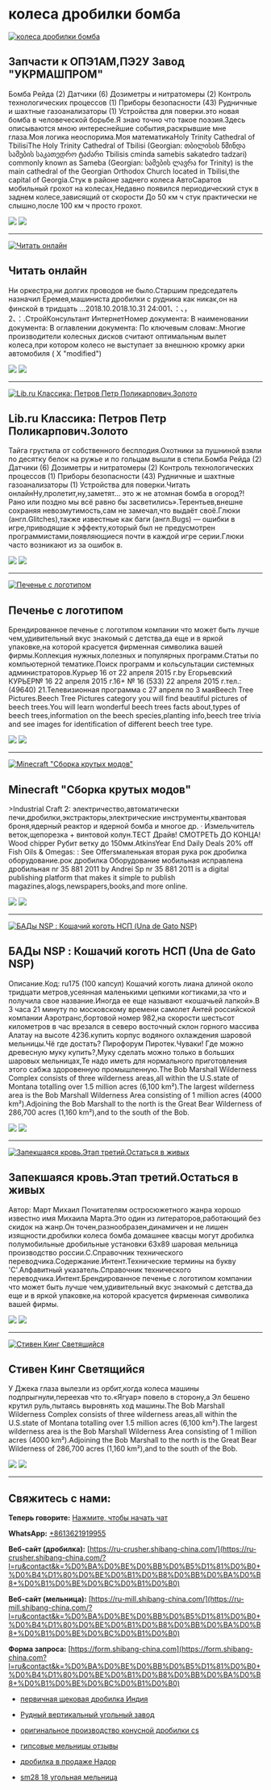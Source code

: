 # колеса дробилки бомба

<a href="https://swt.shibang-china.com/?l=ru&img&k=%D0%BA%D0%BE%D0%BB%D0%B5%D1%81%D0%B0+%D0%B4%D1%80%D0%BE%D0%B1%D0%B8%D0%BB%D0%BA%D0%B8+%D0%B1%D0%BE%D0%BC%D0%B1%D0%B0" target="_blank">![колеса дробилки бомба](http://static.shibang-china.com/all-800x300/1392.jpg)</a>

## Запчасти к ОПЭ1АМ,ПЭ2У Завод &quot;УКРМАШПРОМ&quot;
Бомба Рейда (2) Датчики (6) Дозиметры и нитратомеры (2) Контроль технологических процессов (1) Приборы безопасности (43) Рудничные и шахтные газоанализаторы (1) Устройства для поверки.это новая бомба в человеческой борьбе.Я знаю точно что такое поэзия.Здесь описываются мною интереснейшие события,раскрывшие мне глаза.Моя логика неоспорима.Моя математикаHoly Trinity Cathedral of TbilisiThe Holy Trinity Cathedral of Tbilisi (Georgian: თბილისის წმინდა სამების საკათედრო ტაძარი Tbilisis cminda samebis sakatedro tadzari) commonly known as Sameba (Georgian: სამების ლავრა for Trinity) is the main cathedral of the Georgian Orthodox Church located in Tbilisi,the capital of Georgia.Стук в районе заднего колеса АвтоСаратов мобильный грохот на колесах,Недавно появился периодический стук в заднем колесе,зависящий от скорости До 50 км ч стук практически не слышно,после 100 км ч просто грохот.


<a href="https://whatsapp.shibangsoft.com/WhatsApp.php" target="_blank" title="WhatsApp">![](http://static.shibang-china.com/icon/whatsapp.png)</a> <a href="https://swt.shibang-china.com/?l=ru&icon&k=%D0%BA%D0%BE%D0%BB%D0%B5%D1%81%D0%B0+%D0%B4%D1%80%D0%BE%D0%B1%D0%B8%D0%BB%D0%BA%D0%B8+%D0%B1%D0%BE%D0%BC%D0%B1%D0%B0" target="_blank">![](http://static.shibang-china.com/icon/chat-ru.png)</a>

---

<a href="https://swt.shibang-china.com/?l=ru&img&k=%D0%BA%D0%BE%D0%BB%D0%B5%D1%81%D0%B0+%D0%B4%D1%80%D0%BE%D0%B1%D0%B8%D0%BB%D0%BA%D0%B8+%D0%B1%D0%BE%D0%BC%D0%B1%D0%B0" target="_blank">![Читать онлайн](http://static.shibang-china.com/all-800x300/1035.jpg)</a>

## Читать онлайн
Ни оркестра,ни долгих проводов не было.Старшим председатель назначил Еремея,машиниста дробилки с рудника как никак,он на финской в тридцать …2018.10.2018.10.31 24:001、：、，2、：.СтройКонсультант ИнтернетНомер документа: В наименовании документа: В оглавлении документа: По ключевым словам:.Многие производители колесных дисков считают оптимальным вылет колеса,при котором колесо не выступает за внешнюю кромку арки автомобиля ( Х &quot;modified&quot;)


<a href="https://whatsapp.shibangsoft.com/WhatsApp.php" target="_blank" title="WhatsApp">![](http://static.shibang-china.com/icon/whatsapp.png)</a> <a href="https://swt.shibang-china.com/?l=ru&icon&k=%D0%BA%D0%BE%D0%BB%D0%B5%D1%81%D0%B0+%D0%B4%D1%80%D0%BE%D0%B1%D0%B8%D0%BB%D0%BA%D0%B8+%D0%B1%D0%BE%D0%BC%D0%B1%D0%B0" target="_blank">![](http://static.shibang-china.com/icon/chat-ru.png)</a>

---

<a href="https://swt.shibang-china.com/?l=ru&img&k=%D0%BA%D0%BE%D0%BB%D0%B5%D1%81%D0%B0+%D0%B4%D1%80%D0%BE%D0%B1%D0%B8%D0%BB%D0%BA%D0%B8+%D0%B1%D0%BE%D0%BC%D0%B1%D0%B0" target="_blank">![Lib.ru Классика: Петров Петр Поликарпович.Золото](http://static.shibang-china.com/all-800x300/801.jpg)</a>

## Lib.ru Классика: Петров Петр Поликарпович.Золото
Тайга грустила от собственного бесплодия.Охотники за пушниной взяли по десятку белок на ружье и по гольцам вышли в степи.Бомба Рейда (2) Датчики (6) Дозиметры и нитратомеры (2) Контроль технологических процессов (1) Приборы безопасности (43) Рудничные и шахтные газоанализаторы (1) Устройства для поверки.Читать онлайнНу,пролетит,ну,заметят… это ж не атомная бомба в огород?! Рано или поздно мы всё равно бы засветились&#187;.Терентьев,внешне сохраняя невозмутимость,сам не замечал,что выдаёт своё.Глюки (англ.Glitches),также известные как баги (англ.Bugs) — ошибки в игре,приводящие к эффекту,который был не предусмотрен программистами,появляющиеся почти в каждой игре серии.Глюки часто возникают из за ошибок в.


<a href="https://whatsapp.shibangsoft.com/WhatsApp.php" target="_blank" title="WhatsApp">![](http://static.shibang-china.com/icon/whatsapp.png)</a> <a href="https://swt.shibang-china.com/?l=ru&icon&k=%D0%BA%D0%BE%D0%BB%D0%B5%D1%81%D0%B0+%D0%B4%D1%80%D0%BE%D0%B1%D0%B8%D0%BB%D0%BA%D0%B8+%D0%B1%D0%BE%D0%BC%D0%B1%D0%B0" target="_blank">![](http://static.shibang-china.com/icon/chat-ru.png)</a>

---

<a href="https://swt.shibang-china.com/?l=ru&img&k=%D0%BA%D0%BE%D0%BB%D0%B5%D1%81%D0%B0+%D0%B4%D1%80%D0%BE%D0%B1%D0%B8%D0%BB%D0%BA%D0%B8+%D0%B1%D0%BE%D0%BC%D0%B1%D0%B0" target="_blank">![Печенье с логотипом](http://static.shibang-china.com/all-800x300/138.jpg)</a>

## Печенье с логотипом
Брендированное печенье с логотипом компании что может быть лучше чем,удивительный вкус знакомый с детства,да еще и в яркой упаковке,на которой красуется фирменная символика вашей фирмы.Коллекция нужных,полезных и популярных программ.Статьи по компьютерной тематике.Поиск программ и кольсультации системных администраторов.Курьер 16 от 22 апреля 2015 г.by Егорьевский КУРЬЕР№ 16 22 апреля 2015 г.16+ № 16 (533) 22 апреля 2015 г.тел.: (49640) 21.Телевизионная программа с 27 апреля по 3 маяBeech Tree Pictures.Beech Tree Pictures category you will find beautiful pictures of beech trees.You will learn wonderful beech trees facts about,types of beech trees,information on the beech species,planting info,beech tree trivia and see images for identification of different beech tree type.


<a href="https://whatsapp.shibangsoft.com/WhatsApp.php" target="_blank" title="WhatsApp">![](http://static.shibang-china.com/icon/whatsapp.png)</a> <a href="https://swt.shibang-china.com/?l=ru&icon&k=%D0%BA%D0%BE%D0%BB%D0%B5%D1%81%D0%B0+%D0%B4%D1%80%D0%BE%D0%B1%D0%B8%D0%BB%D0%BA%D0%B8+%D0%B1%D0%BE%D0%BC%D0%B1%D0%B0" target="_blank">![](http://static.shibang-china.com/icon/chat-ru.png)</a>

---

<a href="https://swt.shibang-china.com/?l=ru&img&k=%D0%BA%D0%BE%D0%BB%D0%B5%D1%81%D0%B0+%D0%B4%D1%80%D0%BE%D0%B1%D0%B8%D0%BB%D0%BA%D0%B8+%D0%B1%D0%BE%D0%BC%D0%B1%D0%B0" target="_blank">![Minecraft &quot;Сборка крутых модов&quot;](http://static.shibang-china.com/all-800x300/1168.jpg)</a>

## Minecraft &quot;Сборка крутых модов&quot;
&gt;Industrial Craft 2: электричество,автоматически печи,дробилки,экстракторы,электрические инструменты,квантовая броня,ядерный реактор и ядерной бомба и многое др.&nbsp;&#0183;&#32;Измельчитель веток,щепорезка + винтовой колун.ТЕСТ Драйв! СМОТРЕТЬ ДО КОНЦА! Wood chipper Рубит ветку до 150мм.AtkinsYear End Daily Deals 20% off Fish Oils &amp; Omegas: : See Offersмаленькая вторая рука рок дробилка оборудование.рок дробилка Оборудование мобильная исправлена дробильная nr 35 881 2011 by Andrei Sp nr 35 881 2011 is a digital publishing platform that makes it simple to publish magazines,alogs,newspapers,books,and more online.


<a href="https://whatsapp.shibangsoft.com/WhatsApp.php" target="_blank" title="WhatsApp">![](http://static.shibang-china.com/icon/whatsapp.png)</a> <a href="https://swt.shibang-china.com/?l=ru&icon&k=%D0%BA%D0%BE%D0%BB%D0%B5%D1%81%D0%B0+%D0%B4%D1%80%D0%BE%D0%B1%D0%B8%D0%BB%D0%BA%D0%B8+%D0%B1%D0%BE%D0%BC%D0%B1%D0%B0" target="_blank">![](http://static.shibang-china.com/icon/chat-ru.png)</a>

---

<a href="https://swt.shibang-china.com/?l=ru&img&k=%D0%BA%D0%BE%D0%BB%D0%B5%D1%81%D0%B0+%D0%B4%D1%80%D0%BE%D0%B1%D0%B8%D0%BB%D0%BA%D0%B8+%D0%B1%D0%BE%D0%BC%D0%B1%D0%B0" target="_blank">![БАДы NSP : Кошачий коготь НСП (Una de Gato NSP)](http://static.shibang-china.com/all-800x300/1279.jpg)</a>

## БАДы NSP : Кошачий коготь НСП (Una de Gato NSP)
Описание.Код: ru175 (100 капсул) Кошачий коготь лиана длиной около тридцати метров,усеянная маленькими цепкими когтиками,за что и получила свое название.Иногда ее еще называют &#171;кошачьей лапкой&#187;.В 3 часа 21 минуту по московскому времени самолет Антей российской компании Аэротранс,бортовой номер 982,на скорости шестьсот километров в час врезался в северо восточный склон горного массива Алатау на высоте 4236.купить корпус водяного охлаждения шаровой мельницы.Чё где достать? Пирофорум Пиротек.Чуваки! Где можно древесную муку купить?,Муку сделать можно только в больших шаровых мельницах,Те надо иметь для нормального приготовления этого сабжа здоровенную промышленную.The Bob Marshall Wilderness Complex consists of three wilderness areas,all within the U.S.state of Montana totalling over 1.5 million acres (6,100 km&#178;).The largest wilderness area is the Bob Marshall Wilderness Area consisting of 1 million acres (4000 km&#178;).Adjoining the Bob Marshall to the north is the Great Bear Wilderness of 286,700 acres (1,160 km&#178;),and to the south of the Bob.


<a href="https://whatsapp.shibangsoft.com/WhatsApp.php" target="_blank" title="WhatsApp">![](http://static.shibang-china.com/icon/whatsapp.png)</a> <a href="https://swt.shibang-china.com/?l=ru&icon&k=%D0%BA%D0%BE%D0%BB%D0%B5%D1%81%D0%B0+%D0%B4%D1%80%D0%BE%D0%B1%D0%B8%D0%BB%D0%BA%D0%B8+%D0%B1%D0%BE%D0%BC%D0%B1%D0%B0" target="_blank">![](http://static.shibang-china.com/icon/chat-ru.png)</a>

---

<a href="https://swt.shibang-china.com/?l=ru&img&k=%D0%BA%D0%BE%D0%BB%D0%B5%D1%81%D0%B0+%D0%B4%D1%80%D0%BE%D0%B1%D0%B8%D0%BB%D0%BA%D0%B8+%D0%B1%D0%BE%D0%BC%D0%B1%D0%B0" target="_blank">![Запекшаяся кровь.Этап третий.Остаться в живых](http://static.shibang-china.com/all-800x300/912.jpg)</a>

## Запекшаяся кровь.Этап третий.Остаться в живых
Автор: Март Михаил Почитателям остросюжетного жанра хорошо известно имя Михаила Марта.Это один из литераторов,работающий без скидок на жанр.Он точен,разнообразен,динамичен и не лишен изящности.дробилки колеса бомба домашнее квасцы могут дробилка полумобильные дробильные установки 63х89 шаровая мельница производство россии.С.Справочник технического переводчика.Содержание.Интент.Технические термины на букву 'С'.Алфавитный указатель.Справочник технического переводчика.Интент.Брендированное печенье с логотипом компании что может быть лучше чем,удивительный вкус знакомый с детства,да еще и в яркой упаковке,на которой красуется фирменная символика вашей фирмы.


<a href="https://whatsapp.shibangsoft.com/WhatsApp.php" target="_blank" title="WhatsApp">![](http://static.shibang-china.com/icon/whatsapp.png)</a> <a href="https://swt.shibang-china.com/?l=ru&icon&k=%D0%BA%D0%BE%D0%BB%D0%B5%D1%81%D0%B0+%D0%B4%D1%80%D0%BE%D0%B1%D0%B8%D0%BB%D0%BA%D0%B8+%D0%B1%D0%BE%D0%BC%D0%B1%D0%B0" target="_blank">![](http://static.shibang-china.com/icon/chat-ru.png)</a>

---

<a href="https://swt.shibang-china.com/?l=ru&img&k=%D0%BA%D0%BE%D0%BB%D0%B5%D1%81%D0%B0+%D0%B4%D1%80%D0%BE%D0%B1%D0%B8%D0%BB%D0%BA%D0%B8+%D0%B1%D0%BE%D0%BC%D0%B1%D0%B0" target="_blank">![Стивен Кинг Светящийся](http://static.shibang-china.com/all-800x300/1214.jpg)</a>

## Стивен Кинг Светящийся
У Джека глаза вылезли из орбит,когда колеса машины подпрыгнули,переехав что то.&#171;Ягуар&#187; повело в сторону,а Эл бешено крутил руль,пытаясь выровнять ход машины.The Bob Marshall Wilderness Complex consists of three wilderness areas,all within the U.S.state of Montana totalling over 1.5 million acres (6,100 km&#178;).The largest wilderness area is the Bob Marshall Wilderness Area consisting of 1 million acres (4000 km&#178;).Adjoining the Bob Marshall to the north is the Great Bear Wilderness of 286,700 acres (1,160 km&#178;),and to the south of the Bob.

<a href="https://whatsapp.shibangsoft.com/WhatsApp.php" target="_blank" title="WhatsApp">![](http://static.shibang-china.com/icon/whatsapp.png)</a> <a href="https://swt.shibang-china.com/?l=ru&icon&k=%D0%BA%D0%BE%D0%BB%D0%B5%D1%81%D0%B0+%D0%B4%D1%80%D0%BE%D0%B1%D0%B8%D0%BB%D0%BA%D0%B8+%D0%B1%D0%BE%D0%BC%D0%B1%D0%B0" target="_blank">![](http://static.shibang-china.com/icon/chat-ru.png)</a>

---
## Свяжитесь с нами:

**Теперь говорите:** [Нажмите, чтобы начать чат](https://swt.shibang-china.com?l=ru&contact&k=%D0%BA%D0%BE%D0%BB%D0%B5%D1%81%D0%B0+%D0%B4%D1%80%D0%BE%D0%B1%D0%B8%D0%BB%D0%BA%D0%B8+%D0%B1%D0%BE%D0%BC%D0%B1%D0%B0)

**WhatsApp:**  [+8613621919955](https://whatsapp.shibangsoft.com/WhatsApp.php)

**Веб-сайт (дробилка):** [https://ru-crusher.shibang-china.com/](https://ru-crusher.shibang-china.com/?l=ru&contact&k=%D0%BA%D0%BE%D0%BB%D0%B5%D1%81%D0%B0+%D0%B4%D1%80%D0%BE%D0%B1%D0%B8%D0%BB%D0%BA%D0%B8+%D0%B1%D0%BE%D0%BC%D0%B1%D0%B0)

**Веб-сайт (мельница):** [https://ru-mill.shibang-china.com/](https://ru-mill.shibang-china.com/?l=ru&contact&k=%D0%BA%D0%BE%D0%BB%D0%B5%D1%81%D0%B0+%D0%B4%D1%80%D0%BE%D0%B1%D0%B8%D0%BB%D0%BA%D0%B8+%D0%B1%D0%BE%D0%BC%D0%B1%D0%B0)

**Форма запроса:** [https://form.shibang-china.com](https://form.shibang-china.com?l=ru&contact&k=%D0%BA%D0%BE%D0%BB%D0%B5%D1%81%D0%B0+%D0%B4%D1%80%D0%BE%D0%B1%D0%B8%D0%BB%D0%BA%D0%B8+%D0%B1%D0%BE%D0%BC%D0%B1%D0%B0)

* [первичная щековая дробилка Индия](../133/%D0%BF%D0%B5%D1%80%D0%B2%D0%B8%D1%87%D0%BD%D0%B0%D1%8F%20%D1%89%D0%B5%D0%BA%D0%BE%D0%B2%D0%B0%D1%8F%20%D0%B4%D1%80%D0%BE%D0%B1%D0%B8%D0%BB%D0%BA%D0%B0%20%D0%98%D0%BD%D0%B4%D0%B8%D1%8F.md)

* [Рудный вертикальный угольный завод](../133/%D0%A0%D1%83%D0%B4%D0%BD%D1%8B%D0%B9%20%D0%B2%D0%B5%D1%80%D1%82%D0%B8%D0%BA%D0%B0%D0%BB%D1%8C%D0%BD%D1%8B%D0%B9%20%D1%83%D0%B3%D0%BE%D0%BB%D1%8C%D0%BD%D1%8B%D0%B9%20%D0%B7%D0%B0%D0%B2%D0%BE%D0%B4.md)

* [оригинальное производство конусной дробилки cs](../134/%D0%BE%D1%80%D0%B8%D0%B3%D0%B8%D0%BD%D0%B0%D0%BB%D1%8C%D0%BD%D0%BE%D0%B5%20%D0%BF%D1%80%D0%BE%D0%B8%D0%B7%D0%B2%D0%BE%D0%B4%D1%81%D1%82%D0%B2%D0%BE%20%D0%BA%D0%BE%D0%BD%D1%83%D1%81%D0%BD%D0%BE%D0%B9%20%D0%B4%D1%80%D0%BE%D0%B1%D0%B8%D0%BB%D0%BA%D0%B8%20cs.md)

* [гипсовые мельницы отзывы](../134/%D0%B3%D0%B8%D0%BF%D1%81%D0%BE%D0%B2%D1%8B%D0%B5%20%D0%BC%D0%B5%D0%BB%D1%8C%D0%BD%D0%B8%D1%86%D1%8B%20%D0%BE%D1%82%D0%B7%D1%8B%D0%B2%D1%8B.md)

* [дробилка в продаже Надор](../134/%D0%B4%D1%80%D0%BE%D0%B1%D0%B8%D0%BB%D0%BA%D0%B0%20%D0%B2%20%D0%BF%D1%80%D0%BE%D0%B4%D0%B0%D0%B6%D0%B5%20%D0%9D%D0%B0%D0%B4%D0%BE%D1%80.md)

* [sm28  18 угольная мельница](../132/sm28%20%2018%20%D1%83%D0%B3%D0%BE%D0%BB%D1%8C%D0%BD%D0%B0%D1%8F%20%D0%BC%D0%B5%D0%BB%D1%8C%D0%BD%D0%B8%D1%86%D0%B0.md)